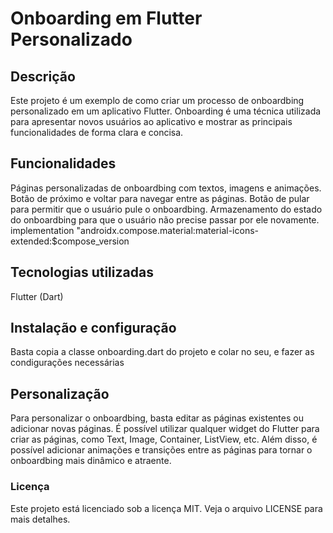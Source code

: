 # Onboarding em Flutter Personalizado

## Descrição

Este projeto é um exemplo de como criar um processo de onboardbing personalizado em um aplicativo Flutter. Onboarding é uma técnica utilizada para apresentar novos usuários ao aplicativo e mostrar as principais funcionalidades de forma clara e concisa.

## Funcionalidades
Páginas personalizadas de onboardbing com textos, imagens e animações.
Botão de próximo e voltar para navegar entre as páginas.
Botão de pular para permitir que o usuário pule o onboardbing.
Armazenamento do estado do onboardbing para que o usuário não precise passar por ele novamente.
implementation "androidx.compose.material:material-icons-extended:$compose_version

## Tecnologias utilizadas

Flutter (Dart)

## Instalação e configuração

Basta copia a classe onboarding.dart do projeto e colar no seu, e fazer as condigurações necessárias

## Personalização

Para personalizar o onboardbing, basta editar as páginas existentes ou adicionar novas páginas. É possível utilizar qualquer widget do Flutter para criar as páginas, como Text, Image, Container, ListView, etc. Além disso, é possível adicionar animações e transições entre as páginas para tornar o onboardbing mais dinâmico e atraente.


### Licença
Este projeto está licenciado sob a licença MIT. Veja o arquivo LICENSE para mais detalhes.
